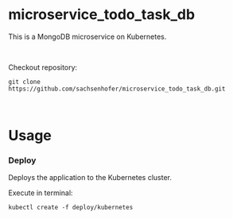 # microservice_todo_task_db

This is a MongoDB microservice on Kubernetes.

<br>

Checkout repository:

```
git clone https://github.com/sachsenhofer/microservice_todo_task_db.git
```

<br>

# Usage

### Deploy

Deploys the application to the Kubernetes cluster.

Execute in terminal:

```
kubectl create -f deploy/kubernetes
```

